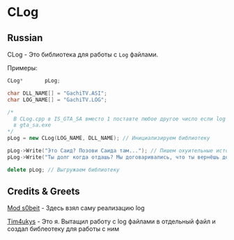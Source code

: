 # CLog

## Russian
CLog - Это библиотека для работы с `Log` файлами. 

Примеры:
```cpp
CLog*       pLog;

char DLL_NAME[] = "GachiTV.ASI";
char LOG_NAME[] = "GachiTV.LOG";

/*
  В CLog.cpp в IS_GTA_SA вместо 1 поставте любое другое число если log не используется
  в gta_sa.exe
*/
pLog = new CLog(LOG_NAME, DLL_NAME); // Инициализируем библиотеку  

pLog->Write("Это Саид? Позови Саида там..."); // Пишем охуительные истории...
pLog->Write("Ты долг когда отдашь? Мы договаривались, что ты вернёшь долг у Отеля..."); 

delete pLog; // Выгружаем библиотеку
```

## Credits & Greets
[Mod s0beit](https://github.com/BlastHackNet/mod_s0beit_sa-1) - Здесь взял саму реализацию log

[Tim4ukys](vk.com/tim4ukys) - Это я. Вытащил работу с log файлами в отдельный файл и создал библеотеку
для работы с ним
